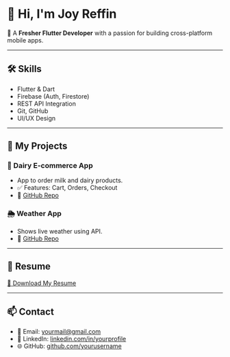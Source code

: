 # 👋 Hi, I'm Joy Reffin

🚀 A **Fresher Flutter Developer** with a passion for building cross-platform mobile apps.

---

## 🛠 Skills
- Flutter & Dart
- Firebase (Auth, Firestore)
- REST API Integration
- Git, GitHub
- UI/UX Design

---

## 💼 My Projects

### 🐄 Dairy E-commerce App
- App to order milk and dairy products.
- ✅ Features: Cart, Orders, Checkout
- 🔗 [GitHub Repo](https://github.com/yourusername/dairy-app)

### 🌦️ Weather App
- Shows live weather using API.
- 🔗 [GitHub Repo](https://github.com/yourusername/weather-app)

---

## 📄 Resume
[📄 Download My Resume](https://your-link.com/resume.pdf)

---

## 📫 Contact
- 📧 Email: yourmail@gmail.com
- 💼 LinkedIn: [linkedin.com/in/yourprofile](https://linkedin.com/in/yourprofile)
- 🌐 GitHub: [github.com/yourusername](https://github.com/yourusername)
